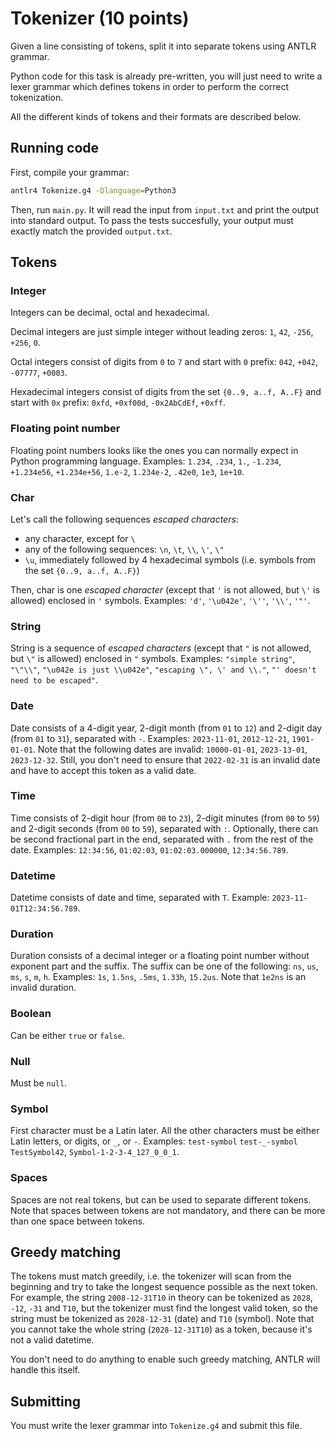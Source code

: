 # Tokenizer (10 points)

Given a line consisting of tokens, split it into separate tokens using ANTLR grammar.

Python code for this task is already pre-written, you will just need to write a lexer grammar which defines tokens in order to perform the correct tokenization.

All the different kinds of tokens and their formats are described below.

## Running code

First, compile your grammar:

```sh
antlr4 Tokenize.g4 -Dlanguage=Python3
```

Then, run `main.py`. It will read the input from `input.txt` and print the output into standard output. To pass the tests succesfully, your output must exactly match the provided `output.txt`.

## Tokens

### Integer

Integers can be decimal, octal and hexadecimal.

Decimal integers are just simple integer without leading zeros: `1`, `42`, `-256`, `+256`, `0`.

Octal integers consist of digits from `0` to `7` and start with `0` prefix: `042`, `+042`, `-07777`, `+0003`.

Hexadecimal integers consist of digits from the set `{0..9, a..f, A..F}` and start with `0x` prefix: `0xfd`, `+0xf00d`, `-0x2AbCdEf`, `+0xff`.

### Floating point number

Floating point numbers looks like the ones you can normally expect in Python programming language. Examples: `1.234`, `.234`, `1.`, `-1.234`, `+1.234e56`, `+1.234e+56`, `1.e-2`, `1.234e-2`, `.42e0`, `1e3`, `1e+10`.

### Char

Let's call the following sequences _escaped characters_:
- any character, except for `\`
- any of the following sequences: `\n`, `\t`, `\\`, `\'`, `\"`
- `\u`, immediately followed by 4 hexadecimal symbols (i.e. symbols from the set `{0..9, a..f, A..F}`)

Then, char is one _escaped character_ (except that `'` is not allowed, but `\'` is allowed) enclosed in `'` symbols. Examples: `'d'`, `'\u042e'`, `'\''`, `'\\'`, `'"'`.

### String

String is a sequence of _escaped characters_ (except that `"` is not allowed, but `\"` is allowed) enclosed in `"` symbols. Examples: `"simple string"`, `"\"\\"`, `"\u042e is just \\u042e"`, `"escaping \", \' and \\."`, `"' doesn't need to be escaped"`.

### Date

Date consists of a 4-digit year, 2-digit month (from `01` to `12`) and 2-digit day (from `01` to `31`), separated with `-`. Examples: `2023-11-01`, `2012-12-21`, `1901-01-01`. Note that the following dates are invalid: `10000-01-01`, `2023-13-01`, `2023-12-32`. Still, you don't need to ensure that `2022-02-31` is an invalid date and have to accept this token as a valid date.

### Time

Time consists of 2-digit hour (from `00` to `23`), 2-digit minutes (from `00` to `59`) and 2-digit seconds (from `00` to `59`), separated with `:`. Optionally, there can be second fractional part in the end, separated with `.` from the rest of the date. Examples: `12:34:56`, `01:02:03`, `01:02:03.000000`, `12:34:56.789`.

### Datetime

Datetime consists of date and time, separated with `T`. Example: `2023-11-01T12:34:56.789`.

### Duration

Duration consists of a decimal integer or a floating point number without exponent part and the suffix. The suffix can be one of the following: `ns`, `us`, `ms`, `s`, `m`, `h`. Examples: `1s`, `1.5ns`, `.5ms`, `1.33h`, `15.2us`. Note that `1e2ns` is an invalid duration.

### Boolean

Can be either `true` or `false`.

### Null

Must be `null`.

### Symbol

First character must be a Latin later. All the other characters must be either Latin letters, or digits, or `_`, or `-`. Examples: `test-symbol` `test-_-symbol` `TestSymbol42`, `Symbol-1-2-3-4_127_0_0_1`.

### Spaces

Spaces are not real tokens, but can be used to separate different tokens. Note that spaces between tokens are not mandatory, and there can be more than one space between tokens.

## Greedy matching

The tokens must match greedily, i.e. the tokenizer will scan from the beginning and try to take the longest sequence possible as the next token. For example, the string `2008-12-31T10` in theory can be tokenized as `2028`, `-12`, `-31` and `T10`, but the tokenizer must find the longest valid token, so the string must be tokenized as `2028-12-31` (date) and `T10` (symbol). Note that you cannot take the whole string (`2028-12-31T10`) as a token, because it's not a valid datetime.

You don't need to do anything to enable such greedy matching, ANTLR will handle this itself.

## Submitting

You must write the lexer grammar into `Tokenize.g4` and submit this file.
